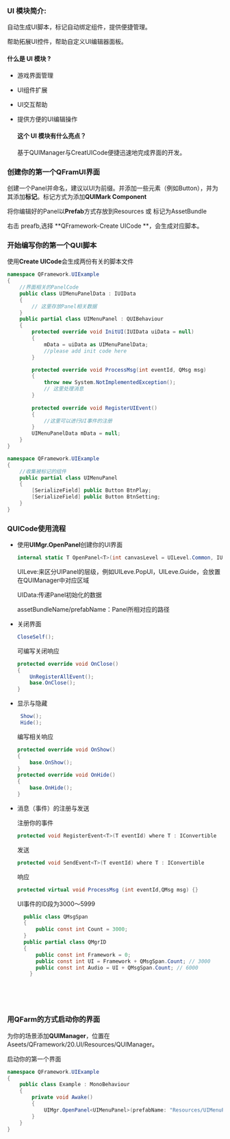 ### UI 模块简介:

自动生成UI脚本，标记自动绑定组件，提供便捷管理。

帮助拓展UI控件，帮助自定义UI编辑器面板。

#### 什么是 UI 模块 ?

* 游戏界面管理

* UI组件扩展

* UI交互帮助

* 提供方便的UI编辑操作


  #### 这个 UI 模块有什么亮点？

  基于QUIManager与CreatUICode便捷迅速地完成界面的开发。

### 创建你的第一个QFramUI界面

创建一个Panel并命名，建议以UI为前缀。并添加一些元素（例如Button），并为其添加**标记**。标记方式为添加**QUIMark Component**

将你编辑好的Panel以**Prefab**方式存放到Resources 或 标记为AssetBundle

右击 preafb,选择 **QFramework-Create UICode **，会生成对应脚本。

### 开始编写你的第一个QUI脚本

使用**Create UICode**会生成两份有关的脚本文件

``` csharp
namespace QFramework.UIExample
{
	//界面相关的PanelCode
    public class UIMenuPanelData : IUIData
    {
        // 这里存放Panel相关数据
    }
    public partial class UIMenuPanel : QUIBehaviour
    {
        protected override void InitUI(IUIData uiData = null)
        {
            mData = uiData as UIMenuPanelData;
            //please add init code here
        }

        protected override void ProcessMsg(int eventId, QMsg msg)
        {
            throw new System.NotImplementedException();
            // 这里处理消息
        }
        
        protected override void RegisterUIEvent()
        {
			//这里可以进行UI事件的注册
        }   
        UIMenuPanelData mData = null;
    }
}

```

```csharp
namespace QFramework.UIExample
{
	//收集被标记的组件
	public partial class UIMenuPanel
	{
		[SerializeField] public Button BtnPlay;
		[SerializeField] public Button BtnSetting;
	}
}
```



### QUICode使用流程

* 使用**UIMgr.OpenPanel**创建你的UI界面

  ```csharp
  internal static T OpenPanel<T>(int canvasLevel = UILevel.Common, IUIData uiData = null, string assetBundleName = null,string prefabName = null) where T : QUIBehaviour
  ```

  UILeve:来区分UIPanel的层级，例如UILeve.PopUI，UILeve.Guide，会放置在QUIManager中对应区域

  UIData:传递Panel初始化的数据

  assetBundleName/prefabName：Panel所相对应的路径

* 关闭界面

  ```csharp
  CloseSelf();
  ```

  可编写关闭响应

  ```csharp
  protected override void OnClose()
  {
      UnRegisterAllEvent();
      base.OnClose();
  }
  ```

* 显示与隐藏

  ```csharp
   Show();
   Hide();
  ```

  编写相关响应

  ```csharp
  protected override void OnShow()
  {
      base.OnShow();
  }
  protected override void OnHide()
  {
      base.OnHide();
  }
  ```

* 消息（事件）的注册与发送

  注册你的事件

  ```csharp
  protected void RegisterEvent<T>(T eventId) where T : IConvertible
  ```

  发送

  ```csharp
  protected void SendEvent<T>(T eventId) where T : IConvertible
  ```

  响应

  ```csharp
  protected virtual void ProcessMsg (int eventId,QMsg msg) {}
  ```

  UI事件的ID段为3000～5999

  ```csharp
  	public class QMsgSpan
  	{
  		public const int Count = 3000;
  	}
  	public partial class QMgrID
  	{
  		public const int Framework = 0;
  		public const int UI = Framework + QMsgSpan.Count; // 3000
  		public const int Audio = UI + QMsgSpan.Count; // 6000
      }
  ```

  ​

  ​


### 用QFarm的方式启动你的界面

为你的场景添加**QUIManager**，位置在 Aseets/QFramework/20.UI/Resources/QUIManager。

启动你的第一个界面

```csharp
namespace QFramework.UIExample
{
	public class Example : MonoBehaviour
	{
		private void Awake()
		{
            UIMgr.OpenPanel<UIMenuPanel>(prefabName: "Resources/UIMenuPanel");
		}
	}
}
```

### 
